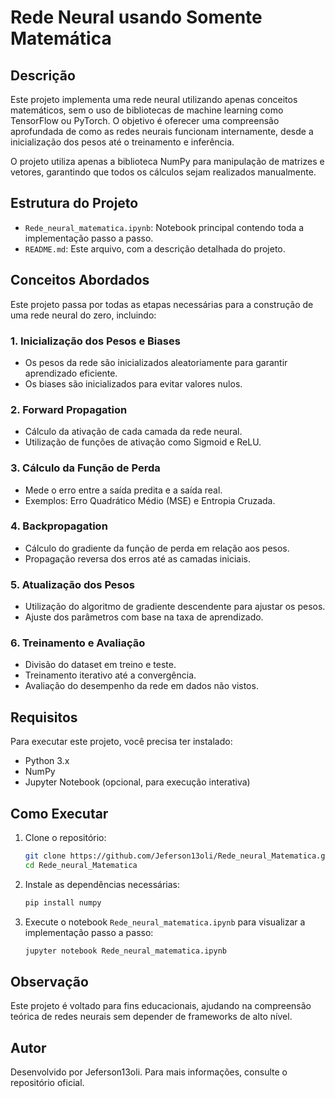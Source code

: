 # Rede Neural usando Somente Matemática

## Descrição
Este projeto implementa uma rede neural utilizando apenas conceitos matemáticos, sem o uso de bibliotecas de machine learning como TensorFlow ou PyTorch. O objetivo é oferecer uma compreensão aprofundada de como as redes neurais funcionam internamente, desde a inicialização dos pesos até o treinamento e inferência.

O projeto utiliza apenas a biblioteca NumPy para manipulação de matrizes e vetores, garantindo que todos os cálculos sejam realizados manualmente.

## Estrutura do Projeto
- `Rede_neural_matematica.ipynb`: Notebook principal contendo toda a implementação passo a passo.
- `README.md`: Este arquivo, com a descrição detalhada do projeto.

## Conceitos Abordados
Este projeto passa por todas as etapas necessárias para a construção de uma rede neural do zero, incluindo:

### 1. Inicialização dos Pesos e Biases
- Os pesos da rede são inicializados aleatoriamente para garantir aprendizado eficiente.
- Os biases são inicializados para evitar valores nulos.

### 2. Forward Propagation
- Cálculo da ativação de cada camada da rede neural.
- Utilização de funções de ativação como Sigmoid e ReLU.

### 3. Cálculo da Função de Perda
- Mede o erro entre a saída predita e a saída real.
- Exemplos: Erro Quadrático Médio (MSE) e Entropia Cruzada.

### 4. Backpropagation
- Cálculo do gradiente da função de perda em relação aos pesos.
- Propagação reversa dos erros até as camadas iniciais.

### 5. Atualização dos Pesos
- Utilização do algoritmo de gradiente descendente para ajustar os pesos.
- Ajuste dos parâmetros com base na taxa de aprendizado.

### 6. Treinamento e Avaliação
- Divisão do dataset em treino e teste.
- Treinamento iterativo até a convergência.
- Avaliação do desempenho da rede em dados não vistos.

## Requisitos
Para executar este projeto, você precisa ter instalado:
- Python 3.x
- NumPy
- Jupyter Notebook (opcional, para execução interativa)

## Como Executar
1. Clone o repositório:
   ```sh
   git clone https://github.com/Jeferson13oli/Rede_neural_Matematica.git
   cd Rede_neural_Matematica
   ```
2. Instale as dependências necessárias:
   ```sh
   pip install numpy
   ```
3. Execute o notebook `Rede_neural_matematica.ipynb` para visualizar a implementação passo a passo:
   ```sh
   jupyter notebook Rede_neural_matematica.ipynb
   ```

## Observação
Este projeto é voltado para fins educacionais, ajudando na compreensão teórica de redes neurais sem depender de frameworks de alto nível.

## Autor
Desenvolvido por Jeferson13oli. Para mais informações, consulte o repositório oficial.
